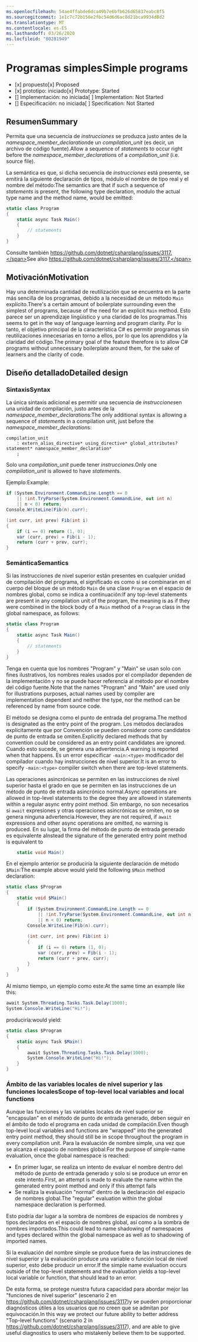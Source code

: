 ```yaml
---
ms.openlocfilehash: 54ae4ffabde6dca49b7e6bfb626d65837eabc8f5
ms.sourcegitcommit: 1e1c7c72b156e2fbc54d6d6ac8d21bca9934d8d2
ms.translationtype: MT
ms.contentlocale: es-ES
ms.lasthandoff: 03/26/2020
ms.locfileid: "80281949"
---
```

# <a name="simple-programs"></a><span data-ttu-id="5b211-101">Programas simples</span><span class="sxs-lookup"><span data-stu-id="5b211-101">Simple programs</span></span>

* <span data-ttu-id="5b211-102">[x] propuesto</span><span class="sxs-lookup"><span data-stu-id="5b211-102">[x] Proposed</span></span>
* <span data-ttu-id="5b211-103">[x] prototipo: iniciado</span><span class="sxs-lookup"><span data-stu-id="5b211-103">[x] Prototype: Started</span></span>
* <span data-ttu-id="5b211-104">[] Implementación: no iniciada</span><span class="sxs-lookup"><span data-stu-id="5b211-104">[ ] Implementation: Not Started</span></span>
* <span data-ttu-id="5b211-105">[] Especificación: no iniciada</span><span class="sxs-lookup"><span data-stu-id="5b211-105">[ ] Specification: Not Started</span></span>

## <a name="summary"></a><span data-ttu-id="5b211-106">Resumen</span><span class="sxs-lookup"><span data-stu-id="5b211-106">Summary</span></span>
[summary]: #summary

<span data-ttu-id="5b211-107">Permita que una secuencia de *instrucciones* se produzca justo antes de la *namespace_member_declaration*de un *compilation_unit* (es decir, un archivo de código fuente).</span><span class="sxs-lookup"><span data-stu-id="5b211-107">Allow a sequence of *statements* to occur right before the *namespace_member_declaration*s of a *compilation_unit* (i.e. source file).</span></span>

<span data-ttu-id="5b211-108">La semántica es que, si dicha secuencia de *instrucciones* está presente, se emitirá la siguiente declaración de tipos, módulo el nombre de tipo real y el nombre del método:</span><span class="sxs-lookup"><span data-stu-id="5b211-108">The semantics are that if such a sequence of *statements* is present, the following type declaration, modulo the actual type name and the method name, would be emitted:</span></span>

``` c#
static class Program
{
    static async Task Main()
    {
        // statements
    }
}
```

<span data-ttu-id="5b211-109">Consulte también https://github.com/dotnet/csharplang/issues/3117.</span><span class="sxs-lookup"><span data-stu-id="5b211-109">See also https://github.com/dotnet/csharplang/issues/3117.</span></span>

## <a name="motivation"></a><span data-ttu-id="5b211-110">Motivación</span><span class="sxs-lookup"><span data-stu-id="5b211-110">Motivation</span></span>
[motivation]: #motivation

<span data-ttu-id="5b211-111">Hay una determinada cantidad de reutilización que se encuentra en la parte más sencilla de los programas, debido a la necesidad de un método `Main` explícito.</span><span class="sxs-lookup"><span data-stu-id="5b211-111">There's a certain amount of boilerplate surrounding even the simplest of programs, because of the need for an explicit `Main` method.</span></span> <span data-ttu-id="5b211-112">Esto parece ser un aprendizaje lingüístico y una claridad de los programas.</span><span class="sxs-lookup"><span data-stu-id="5b211-112">This seems to get in the way of language learning and program clarity.</span></span> <span data-ttu-id="5b211-113">Por lo tanto, el objetivo principal de la característica C# es permitir programas sin reutilizaciones innecesarias en torno a ellos, por lo que los aprendidos y la claridad del código.</span><span class="sxs-lookup"><span data-stu-id="5b211-113">The primary goal of the feature therefore is to allow C# programs without unnecessary boilerplate around them, for the sake of learners and the clarity of code.</span></span>

## <a name="detailed-design"></a><span data-ttu-id="5b211-114">Diseño detallado</span><span class="sxs-lookup"><span data-stu-id="5b211-114">Detailed design</span></span>
[design]: #detailed-design

### <a name="syntax"></a><span data-ttu-id="5b211-115">Sintaxis</span><span class="sxs-lookup"><span data-stu-id="5b211-115">Syntax</span></span>

<span data-ttu-id="5b211-116">La única sintaxis adicional es permitir una secuencia de *instrucciones*en una unidad de compilación, justo antes de la *namespace_member_declaration*s:</span><span class="sxs-lookup"><span data-stu-id="5b211-116">The only additional syntax is allowing a sequence of *statement*s in a compilation unit, just before the *namespace_member_declaration*s:</span></span>

``` antlr
compilation_unit
    : extern_alias_directive* using_directive* global_attributes? statement* namespace_member_declaration*
    ;
```

<span data-ttu-id="5b211-117">Solo una *compilation_unit* puede tener *instrucciones*.</span><span class="sxs-lookup"><span data-stu-id="5b211-117">Only one *compilation_unit* is allowed to have *statement*s.</span></span> 

<span data-ttu-id="5b211-118">Ejemplo:</span><span class="sxs-lookup"><span data-stu-id="5b211-118">Example:</span></span>

``` c#
if (System.Environment.CommandLine.Length == 0
    || !int.TryParse(System.Environment.CommandLine, out int n)
    || n < 0) return;
Console.WriteLine(Fib(n).curr);

(int curr, int prev) Fib(int i)
{
    if (i == 0) return (1, 0);
    var (curr, prev) = Fib(i - 1);
    return (curr + prev, curr);
}
```

### <a name="semantics"></a><span data-ttu-id="5b211-119">Semántica</span><span class="sxs-lookup"><span data-stu-id="5b211-119">Semantics</span></span>

<span data-ttu-id="5b211-120">Si las instrucciones de nivel superior están presentes en cualquier unidad de compilación del programa, el significado es como si se combinaran en el cuerpo del bloque de un método `Main` de una clase `Program` en el espacio de nombres global, como se indica a continuación:</span><span class="sxs-lookup"><span data-stu-id="5b211-120">If any top-level statements are present in any compilation unit of the program, the meaning is as if they were combined in the block body of a `Main` method of a `Program` class in the global namespace, as follows:</span></span>

``` c#
static class Program
{
    static async Task Main()
    {
        // statements
    }
}
```

<span data-ttu-id="5b211-121">Tenga en cuenta que los nombres "Program" y "Main" se usan solo con fines ilustrativos, los nombres reales usados por el compilador dependen de la implementación y no se puede hacer referencia al método por el nombre del código fuente.</span><span class="sxs-lookup"><span data-stu-id="5b211-121">Note that the names "Program" and "Main" are used only for illustrations purposes, actual names used by compiler are implementation dependent and neither the type, nor the method can be referenced by name from source code.</span></span>

<span data-ttu-id="5b211-122">El método se designa como el punto de entrada del programa.</span><span class="sxs-lookup"><span data-stu-id="5b211-122">The method is designated as the entry point of the program.</span></span> <span data-ttu-id="5b211-123">Los métodos declarados explícitamente que por Convención se pueden considerar como candidatos de punto de entrada se omiten.</span><span class="sxs-lookup"><span data-stu-id="5b211-123">Explicitly declared methods that by convention could be considered as an entry point candidates are ignored.</span></span> <span data-ttu-id="5b211-124">Cuando esto sucede, se genera una advertencia.</span><span class="sxs-lookup"><span data-stu-id="5b211-124">A warning is reported when that happens.</span></span> <span data-ttu-id="5b211-125">Es un error especificar `-main:<type>` modificador del compilador cuando hay instrucciones de nivel superior.</span><span class="sxs-lookup"><span data-stu-id="5b211-125">It is an error to specify `-main:<type>` compiler switch when there are top-level statements.</span></span>

<span data-ttu-id="5b211-126">Las operaciones asincrónicas se permiten en las instrucciones de nivel superior hasta el grado en que se permiten en las instrucciones de un método de punto de entrada asincrónico normal.</span><span class="sxs-lookup"><span data-stu-id="5b211-126">Async operations are allowed in top-level statements to the degree they are allowed in statements within a regular async entry point method.</span></span> <span data-ttu-id="5b211-127">Sin embargo, no son necesarios si `await` expresiones y otras operaciones asincrónicas se omiten, no se genera ninguna advertencia.</span><span class="sxs-lookup"><span data-stu-id="5b211-127">However, they are not required, if `await` expressions and other async operations are omitted, no warning is produced.</span></span> <span data-ttu-id="5b211-128">En su lugar, la firma del método de punto de entrada generado es equivalente a</span><span class="sxs-lookup"><span data-stu-id="5b211-128">Instead the signature of the generated entry point method is equivalent to</span></span> 
``` c#
    static void Main()
```

<span data-ttu-id="5b211-129">En el ejemplo anterior se produciría la siguiente declaración de método `$Main`:</span><span class="sxs-lookup"><span data-stu-id="5b211-129">The example above would yield the following `$Main` method declaration:</span></span>

``` c#
static class $Program
{
    static void $Main()
    {
        if (System.Environment.CommandLine.Length == 0
            || !int.TryParse(System.Environment.CommandLine, out int n)
            || n < 0) return;
        Console.WriteLine(Fib(n).curr);
        
        (int curr, int prev) Fib(int i)
        {
            if (i == 0) return (1, 0);
            var (curr, prev) = Fib(i - 1);
            return (curr + prev, curr);
        }
    }
}
```

<span data-ttu-id="5b211-130">Al mismo tiempo, un ejemplo como este:</span><span class="sxs-lookup"><span data-stu-id="5b211-130">At the same time an example like this:</span></span>
``` c#
await System.Threading.Tasks.Task.Delay(1000);
System.Console.WriteLine("Hi!");
```

<span data-ttu-id="5b211-131">produciría:</span><span class="sxs-lookup"><span data-stu-id="5b211-131">would  yield:</span></span>
``` c#
static class $Program
{
    static async Task $Main()
    {
        await System.Threading.Tasks.Task.Delay(1000);
        System.Console.WriteLine("Hi!");
    }
}
```

### <a name="scope-of-top-level-local-variables-and-local-functions"></a><span data-ttu-id="5b211-132">Ámbito de las variables locales de nivel superior y las funciones locales</span><span class="sxs-lookup"><span data-stu-id="5b211-132">Scope of top-level local variables and local functions</span></span>

<span data-ttu-id="5b211-133">Aunque las funciones y las variables locales de nivel superior se "encapsulan" en el método de punto de entrada generado, deben seguir en el ámbito de todo el programa en cada unidad de compilación.</span><span class="sxs-lookup"><span data-stu-id="5b211-133">Even though top-level local variables and functions are "wrapped" into the generated entry point method, they should still be in scope throughout the program in every compilation unit.</span></span>
<span data-ttu-id="5b211-134">Para la evaluación de nombre simple, una vez que se alcanza el espacio de nombres global:</span><span class="sxs-lookup"><span data-stu-id="5b211-134">For the purpose of simple-name evaluation, once the global namespace is reached:</span></span>
- <span data-ttu-id="5b211-135">En primer lugar, se realiza un intento de evaluar el nombre dentro del método de punto de entrada generado y solo si se produce un error en este intento.</span><span class="sxs-lookup"><span data-stu-id="5b211-135">First, an attempt is made to evaluate the name within the generated entry point method and only if this attempt fails</span></span> 
- <span data-ttu-id="5b211-136">Se realiza la evaluación "normal" dentro de la declaración del espacio de nombres global.</span><span class="sxs-lookup"><span data-stu-id="5b211-136">The "regular" evaluation within the global namespace declaration is performed.</span></span> 

<span data-ttu-id="5b211-137">Esto podría dar lugar a la sombra de nombres de espacios de nombres y tipos declarados en el espacio de nombres global, así como a la sombra de nombres importados.</span><span class="sxs-lookup"><span data-stu-id="5b211-137">This could lead to name shadowing of namespaces and types declared within the global namespace as well as to shadowing of imported names.</span></span>

<span data-ttu-id="5b211-138">Si la evaluación del nombre simple se produce fuera de las instrucciones de nivel superior y la evaluación produce una variable o función local de nivel superior, esto debe producir un error.</span><span class="sxs-lookup"><span data-stu-id="5b211-138">If the simple name evaluation occurs outside of the top-level statements and the evaluation yields a top-level local variable or function, that should lead to an error.</span></span>

<span data-ttu-id="5b211-139">De esta forma, se protege nuestra futura capacidad para abordar mejor las "funciones de nivel superior" (escenario 2 en https://github.com/dotnet/csharplang/issues/3117)y se pueden proporcionar diagnósticos útiles a los usuarios que no creen que se admitan por equivocación.</span><span class="sxs-lookup"><span data-stu-id="5b211-139">In this way we protect our future ability to better address "Top-level functions" (scenario 2 in https://github.com/dotnet/csharplang/issues/3117), and are able to give useful diagnostics to users who mistakenly believe them to be supported.</span></span>

